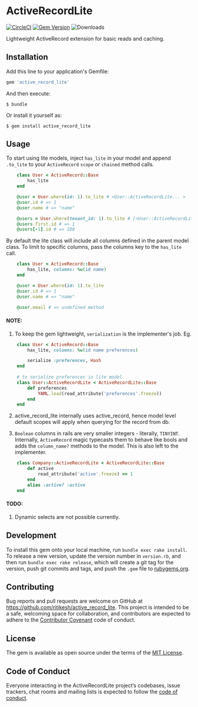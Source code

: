 # ActiveRecordLite
[![CircleCI](https://circleci.com/gh/ritikesh/active_record_lite.svg?style=svg)](https://circleci.com/gh/ritikesh/active_record_lite)
[![Gem Version](https://badge.fury.io/rb/active_record_lite.svg)](https://badge.fury.io/rb/active_record_lite)
![Downloads](https://ruby-gem-downloads-badge.herokuapp.com/active_record_lite?type=total)

Lightweight ActiveRecord extension for basic reads and caching.

## Installation

Add this line to your application's Gemfile:

```ruby
gem 'active_record_lite'
```

And then execute:

    $ bundle

Or install it yourself as:

    $ gem install active_record_lite

## Usage

To start using lite models, inject `has_lite` in your model and append `.to_lite` to your `ActiveRecord` `scope` or `chained` method calls.

```ruby
    class User < ActiveRecord::Base
        has_lite
    end

    @user = User.where(id: 1).to_lite # <User::ActiveRecordLite... >
    @user.id # => 1
    @user.name # => "name"

    @users = User.where(tenant_id: 1).to_lite # [<User::ActiveRecordLite... >, ...]
    @users.first.id # => 1
    @users[-1].id # => 100
```

By default the lite class will include all columns defined in the parent model class. To limit to specific columns, pass the columns key to the `has_lite` call.

```ruby
    class User < ActiveRecord::Base
        has_lite, columns: %w(id name)
    end

    @user = User.where(id: 1).to_lite
    @user.id # => 1
    @user.name # => "name"

    @user.email # => undefined method
```

#### NOTE:
1. To keep the gem lightweight, `serialization` is the implementer's job. Eg.
```ruby
    class User < ActiveRecord::Base
        has_lite, columns: %w(id name preferences)

        serialize :preferences, Hash
    end
    
    # to serialize preferences in lite model
    class User::ActiveRecordLite < ActiveRecordLite::Base
        def preferences
            YAML.load(read_attribute('preferences'.freeze))
        end
    end
```
2. active_record_lite internally uses active_record, hence model level default scopes will apply when querying for the record from db.

3. `Boolean` columns in rails are very smaller integers - literally, `TINYINT`. Internally, `ActiveRecord` magic typecasts them to behave like bools and adds the `column_name?` methods to the model. This is also left to the implementer.
```ruby
    class Company::ActiveRecordLite < ActiveRecordLite::Base
        def active
            read_attribute('active'.freeze) == 1
        end
        alias :active? :active
    end
```
#### TODO:
1. Dynamic selects are not possible currently.

## Development

To install this gem onto your local machine, run `bundle exec rake install`. To release a new version, update the version number in `version.rb`, and then run `bundle exec rake release`, which will create a git tag for the version, push git commits and tags, and push the `.gem` file to [rubygems.org](https://rubygems.org).

## Contributing

Bug reports and pull requests are welcome on GitHub at https://github.com/ritikesh/active_record_lite. This project is intended to be a safe, welcoming space for collaboration, and contributors are expected to adhere to the [Contributor Covenant](http://contributor-covenant.org) code of conduct.

## License

The gem is available as open source under the terms of the [MIT License](https://opensource.org/licenses/MIT).

## Code of Conduct

Everyone interacting in the ActiveRecordLite project’s codebases, issue trackers, chat rooms and mailing lists is expected to follow the [code of conduct](https://github.com/[USERNAME]/active_record_lite/blob/master/CODE_OF_CONDUCT.md).
